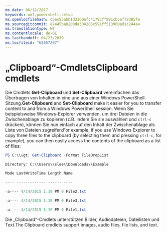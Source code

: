 ```yaml
---
ms.date: 06/12/2017
keywords: wmf,powershell,setup
ms.openlocfilehash: d5ec95abb1d3160afc4179cff991cb5ef72d85fe
ms.sourcegitcommit: e7445ba8203da304286c591ff513900ad1c244a4
ms.translationtype: HT
ms.contentlocale: de-DE
ms.lasthandoff: 04/23/2019
ms.locfileid: "62057297"
---
```

# <a name="clipboard-cmdlets"></a><span data-ttu-id="4de59-102">„Clipboard“-Cmdlets</span><span class="sxs-lookup"><span data-stu-id="4de59-102">Clipboard cmdlets</span></span>
<span data-ttu-id="4de59-103">Die Cmdlets **Get-Clipboard** und **Set-Clipboard** vereinfachen das Übertragen von Inhalten in eine und aus einer Windows PowerShell-Sitzung.</span><span class="sxs-lookup"><span data-stu-id="4de59-103">**Get-Clipboard** and **Set-Clipboard** make it easier for you to transfer content to and from a Windows PowerShell session.</span></span> <span data-ttu-id="4de59-104">Wenn Sie beispielsweise Windows-Explorer verwenden, um drei Dateien in die Zwischenablage zu kopieren (z.B. indem Sie sie auswählen und `ctrl-c` drücken), können Sie nun einfach auf den Inhalt der Zwischenablage als Liste von Dateien zugreifen:</span><span class="sxs-lookup"><span data-stu-id="4de59-104">For example, if you use Windows Explorer to copy three files to the clipboard (by selecting them and pressing `ctrl-c`, for example), you can then easily access the contents of the clipboard as a list of files:</span></span>

```powershell
PS C:\\&gt; Get-Clipboard -Format FileDropList

Directory: C:\\Users\\slee\\Downloads\\Example

Mode LastWriteTime Length Name

---- ------------- ------ ----

-a---- 4/14/2015 1:19 PM 0 File2.txt

-a---- 4/14/2015 1:19 PM 0 File3.txt

-a---- 4/14/2015 1:19 PM 0 File1.txt
```


<span data-ttu-id="4de59-105">Die „Clipboard“-Cmdlets unterstützen Bilder, Audiodateien, Dateilisten und Text.</span><span class="sxs-lookup"><span data-stu-id="4de59-105">The Clipboard cmdlets support images, audio files, file lists, and text.</span></span>
